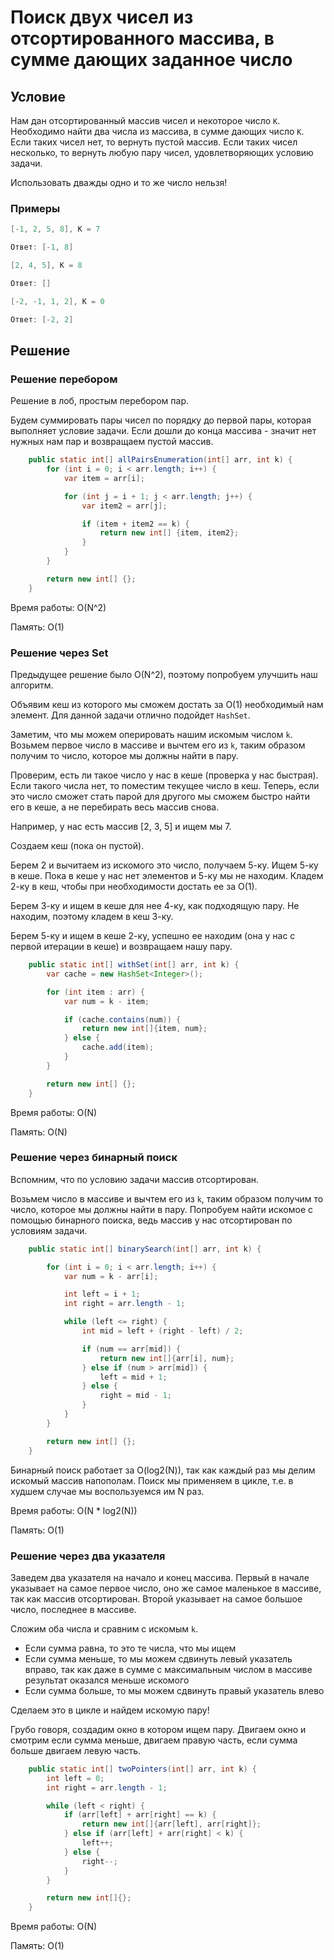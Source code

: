 # Поиск двух чисел из отсортированного массива, в сумме дающих заданное число

## Условие

Нам дан отсортированный массив чисел и некоторое число `K`.
Необходимо найти два числа из массива, в сумме дающих число `K`. Если таких чисел нет, то вернуть пустой массив.
Если таких чисел несколько, то вернуть любую пару чисел, удовлетворяющих условию задачи.

Использовать дважды одно и то же число нельзя!

### Примеры

```java
[-1, 2, 5, 8], K = 7

Ответ: [-1, 8]
```

```java
[2, 4, 5], K = 8

Ответ: []
```

```java
[-2, -1, 1, 2], K = 0

Ответ: [-2, 2]
```

## Решение

### Решение перебором

Решение в лоб, простым перебором пар.

Будем суммировать пары чисел по порядку до первой пары, которая выполняет условие задачи.
Если дошли до конца массива - значит нет нужных нам пар и возвращаем пустой массив.

```java
    public static int[] allPairsEnumeration(int[] arr, int k) {
        for (int i = 0; i < arr.length; i++) {
            var item = arr[i];

            for (int j = i + 1; j < arr.length; j++) {
                var item2 = arr[j];

                if (item + item2 == k) {
                    return new int[] {item, item2};
                }
            }
        }

        return new int[] {};
    }
```

Время работы: O(N^2)

Память: O(1)

### Решение через Set

Предыдущее решение было O(N^2), поэтому попробуем улучшить наш алгоритм.

Объявим кеш из которого мы сможем достать за O(1) необходимый нам элемент. Для данной задачи отлично подойдет `HashSet`.

Заметим, что мы можем оперировать нашим искомым числом `k`.
Возьмем первое число в массиве и вычтем его из `k`, таким образом получим то число, которое мы должны найти в пару.

Проверим, есть ли такое число у нас в кеше (проверка у нас быстрая). Если такого числа нет, то поместим текущее число в кеш.
Теперь, если это число сможет стать парой для другого мы сможем быстро найти его в кеше, а не перебирать весь массив снова.

Например, у нас есть массив [2, 3, 5] и ищем мы 7.

Создаем кеш (пока он пустой).

Берем 2 и вычитаем из искомого это число, получаем 5-ку. Ищем 5-ку в кеше.
Пока в кеше у нас нет элементов и 5-ку мы не находим. Кладем 2-ку в кеш, чтобы при необходимости достать ее за O(1).

Берем 3-ку и ищем в кеше для нее 4-ку, как подходящую пару. Не находим, поэтому кладем в кеш 3-ку.

Берем 5-ку и ищем в кеше 2-ку, успешно ее находим (она у нас с первой итерации в кеше) и возвращаем нашу пару.

```java
    public static int[] withSet(int[] arr, int k) {
        var cache = new HashSet<Integer>();

        for (int item : arr) {
            var num = k - item;

            if (cache.contains(num)) {
                return new int[]{item, num};
            } else {
                cache.add(item);
            }
        }

        return new int[] {};
    }
```

Время работы: O(N)

Память: O(N)

### Решение через бинарный поиск

Вспомним, что по условию задачи массив отсортирован.

Возьмем число в массиве и вычтем его из `k`, таким образом получим то число, которое мы должны найти в пару.
Попробуем найти искомое с помощью бинарного поиска, ведь массив у нас отсортирован по условиям задачи.

```java
    public static int[] binarySearch(int[] arr, int k) {

        for (int i = 0; i < arr.length; i++) {
            var num = k - arr[i];

            int left = i + 1;
            int right = arr.length - 1;

            while (left <= right) {
                int mid = left + (right - left) / 2;

                if (num == arr[mid]) {
                    return new int[]{arr[i], num};
                } else if (num > arr[mid]) {
                    left = mid + 1;
                } else {
                    right = mid - 1;
                }
            }
        }

        return new int[] {};
    }
```

Бинарный поиск работает за O(log2(N)), так как каждый раз мы делим искомый массив напополам.
Поиск мы применяем в цикле, т.е. в худшем случае мы воспользуемся им N раз.

Время работы: O(N * log2(N))

Память: O(1)

### Решение через два указателя

Заведем два указателя на начало и конец массива.
Первый в начале указывает на самое первое число, оно же самое маленькое в массиве, так как массив отсортирован.
Второй указывает на самое большое число, последнее в массиве.

Сложим оба числа и сравним с искомым `k`.

* Если сумма равна, то это те числа, что мы ищем
* Если сумма меньше, то мы можем сдвинуть левый указатель вправо, так как даже в сумме с максимальным числом в массиве результат оказался меньше искомого
* Если сумма больше, то мы можем сдвинуть правый указатель влево

Сделаем это в цикле и найдем искомую пару!

Грубо говоря, создадим окно в котором ищем пару.
Двигаем окно и смотрим если сумма меньше, двигаем правую часть, если сумма больше двигаем левую часть.

```java
    public static int[] twoPointers(int[] arr, int k) {
        int left = 0;
        int right = arr.length - 1;

        while (left < right) {
            if (arr[left] + arr[right] == k) {
                return new int[]{arr[left], arr[right]};
            } else if (arr[left] + arr[right] < k) {
                left++;
            } else {
                right--;
            }
        }

        return new int[]{};
    }
```

Время работы: O(N)

Память: O(1)
